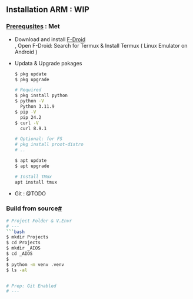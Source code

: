 ## Installation ARM : WIP

### [Prerequsites](#) : Met 

* Download and install [F-Droid](https://f-droid.org/)   
  , Open F-Droid:  Search for Termux & Install Termux ( Linux Emulator on Android )     

* Updata & Upgrade pakages
  ```bash
  $ pkg update
  $ pkg upgrade
  ```

  ```bash
  # Required
  $ pkg install python
  $ python -V
    Python 3.11.9
  $ pip -V
    pip 24.2
  $ curl -V
    curl 8.9.1
  
  # Optional: for FS
  # pkg install proot-distro
  # ..
  ```

  ```bash
  $ apt update
  $ apt upgrade
  ```

  ```bash
  # Install TMux
  apt install tmux
  ```

* Git : @TODO


### Build from source[#](https://aios.readthedocs.io/en/latest/get_started/installation.html#build-from-source "Permalink to this heading")

```bash
# Project Folder & V.Envr
# ---
```bash
$ mkdir Projects
$ cd Projects
$ mkdir _AIOS
$ cd _AIOS
$
$ pythom -m venv .venv
$ ls -al


# Prep: Git Enabled
# ---
```

